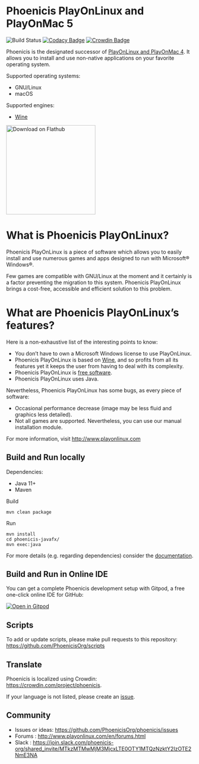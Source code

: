 # Phoenicis PlayOnLinux and PlayOnMac 5
![Build Status](https://github.com/PhoenicisOrg/phoenicis/workflows/CI/badge.svg)
[![Codacy Badge](https://api.codacy.com/project/badge/Grade/b667020df53c4b80a22d7e5a73f2b1b3)](https://www.codacy.com/app/PhoenicisOrg/phoenicis?utm_source=github.com&amp;utm_medium=referral&amp;utm_content=PhoenicisOrg/phoenicis&amp;utm_campaign=Badge_Grade)
[![Crowdin Badge](https://d322cqt584bo4o.cloudfront.net/phoenicis/localized.svg)](https://crowdin.com/project/phoenicis)

Phoenicis is the designated successor of [PlayOnLinux and PlayOnMac 4](https://github.com/PlayOnLinux/POL-POM-4). It allows you to install and use non-native applications on your favorite operating system.

Supported operating systems:
* GNU/Linux
* macOS

Supported engines:
* [Wine](https://www.winehq.org/)

<a href='https://flathub.org/apps/details/org.phoenicis.playonlinux'><img width='240' alt='Download on Flathub' src='https://flathub.org/assets/badges/flathub-badge-en.png'/></a>

# What is Phoenicis PlayOnLinux?

Phoenicis PlayOnLinux is a piece of software which allows you to easily install and use numerous games and apps designed to run with Microsoft® Windows®.

Few games are compatible with GNU/Linux at the moment and it certainly is a factor preventing the migration to this system. Phoenicis PlayOnLinux brings a cost-free, accessible and efficient solution to this problem.

# What are Phoenicis PlayOnLinux’s features?

Here is a non-exhaustive list of the interesting points to know:
* You don’t have to own a Microsoft Windows license to use PlayOnLinux.
* Phoenicis PlayOnLinux is based on [Wine](https://www.winehq.org/), and so profits from all its features yet it keeps the user from having to deal with its complexity.
* Phoenicis PlayOnLinux is [free software](https://en.wikipedia.org/wiki/Free_software).
* Phoenicis PlayOnLinux uses Java.

Nevertheless, Phoenicis PlayOnLinux has some bugs, as every piece of software:
* Occasional performance decrease (image may be less fluid and graphics less detailed).
* Not all games are supported. Nevertheless, you can use our manual installation module.

For more information, visit http://www.playonlinux.com

## Build and Run locally
Dependencies:
* Java 11+
* Maven

Build
```
mvn clean package
```
Run
```
mvn install
cd phoenicis-javafx/
mvn exec:java
```

For more details (e.g. regarding dependencies) consider the [documentation](https://phoenicisorg.github.io/phoenicis/Developers/build/).

## Build and Run in Online IDE

You can get a complete Phoenicis development setup with Gitpod, a free one-click online IDE for GitHub:

[![Open in Gitpod](https://gitpod.io/button/open-in-gitpod.svg)](https://gitpod.io/#https://github.com/PhoenicisOrg/phoenicis)

## Scripts
To add or update scripts, please make pull requests to this repository: https://github.com/PhoenicisOrg/scripts

## Translate
Phoenicis is localized using Crowdin: https://crowdin.com/project/phoenicis.

If your language is not listed, please create an [issue](https://github.com/PhoenicisOrg/phoenicis/issues).

## Community
* Issues or ideas: https://github.com/PhoenicisOrg/phoenicis/issues
* Forums : http://www.playonlinux.com/en/forums.html
* Slack : https://join.slack.com/phoenicis-org/shared_invite/MTkzMTMwMjM3MjcxLTE0OTY1MTQzNzktY2IzOTE2NmE3NA
